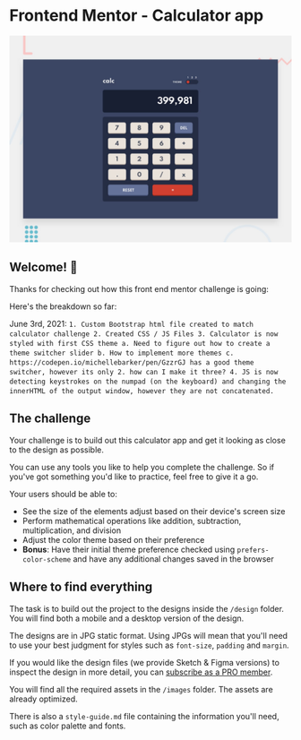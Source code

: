 # Frontend Mentor - Calculator app

![Design preview for the Calculator app coding challenge](./design/desktop-preview.jpg)

## Welcome! 👋

Thanks for checking out how this front end mentor challenge is going:

Here's the breakdown so far:

June 3rd, 2021:
    ```1. Custom Bootstrap html file created to match calculator challenge
    2. Created CSS / JS Files
    3. Calculator is now styled with first CSS theme
      a. Need to figure out how to create a theme switcher slider
      b. How to implement more themes
      c. https://codepen.io/michellebarker/pen/GzzrGJ has a good theme switcher, however its only 2. how can I make it three?
    4. JS is now detecting keystrokes on the numpad (on the keyboard) and changing the innerHTML of the output window, however they are not concatenated.```


## The challenge

Your challenge is to build out this calculator app and get it looking as close to the design as possible.

You can use any tools you like to help you complete the challenge. So if you've got something you'd like to practice, feel free to give it a go.

Your users should be able to:

- See the size of the elements adjust based on their device's screen size
- Perform mathematical operations like addition, subtraction, multiplication, and division
- Adjust the color theme based on their preference
- **Bonus**: Have their initial theme preference checked using `prefers-color-scheme` and have any additional changes saved in the browser

## Where to find everything

The task is to build out the project to the designs inside the `/design` folder. You will find both a mobile and a desktop version of the design.

The designs are in JPG static format. Using JPGs will mean that you'll need to use your best judgment for styles such as `font-size`, `padding` and `margin`.

If you would like the design files (we provide Sketch & Figma versions) to inspect the design in more detail, you can [subscribe as a PRO member](https://www.frontendmentor.io/pro).

You will find all the required assets in the `/images` folder. The assets are already optimized.

There is also a `style-guide.md` file containing the information you'll need, such as color palette and fonts.
